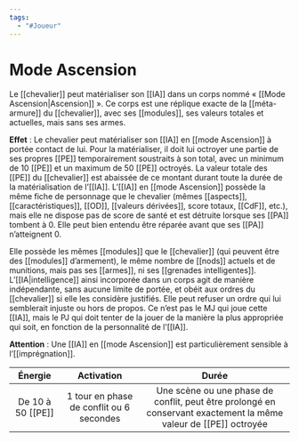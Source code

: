 ```yaml
---
tags:
  - "#Joueur"
---
```

# Mode Ascension

Le [[chevalier]] peut matérialiser son [[IA]] dans un corps nommé « [[Mode Ascension|Ascension]] ». Ce corps est une réplique exacte de la [[méta-armure]] du [[chevalier]], avec ses [[modules]], ses valeurs totales et actuelles, mais sans ses armes.

**Effet** : Le chevalier peut matérialiser son [[IA]] en [[mode Ascension]] à portée contact de lui. Pour la matérialiser, il doit lui octroyer une partie de ses propres [[PE]] temporairement soustraits à son total, avec un minimum de 10 [[PE]] et un maximum de 50 [[PE]] octroyés. La valeur totale des [[PE]] du [[chevalier]] est abaissée de ce montant durant toute la durée de la matérialisation de l’[[IA]]. L’[[IA]] en [[mode Ascension]] possède la même fiche de personnage que le chevalier (mêmes [[aspects]], [[caractéristiques]], [[OD]], [[valeurs dérivées]], score totaux, [[CdF]], etc.), mais elle ne dispose pas de score de santé et est détruite lorsque ses [[PA]] tombent à 0. Elle peut bien entendu être réparée avant que ses [[PA]] n’atteignent 0.

Elle possède les mêmes [[modules]] que le [[chevalier]] (qui peuvent être des [[modules]] d’armement), le même nombre de [[nods]] actuels et de munitions, mais pas ses [[armes]], ni ses [[grenades intelligentes]]. L’[[IA|intelligence]] ainsi incorporée dans un corps agit de manière indépendante, sans aucune limite de portée, et obéit aux ordres du [[chevalier]] si elle les considère justifiés. Elle peut refuser un ordre qui lui semblerait injuste ou hors de propos. Ce n’est pas le MJ qui joue cette [[IA]], mais le PJ qui doit tenter de la jouer de la manière la plus appropriée qui soit, en fonction de la personnalité de l’[[IA]].

**Attention** : Une [[IA]] en [[mode Ascension]] est particulièrement sensible à l’[[imprégnation]].

|      Énergie      |                Activation                |                                                      Durée                                                       |
| :---------------: | :--------------------------------------: | :--------------------------------------------------------------------------------------------------------------: |
| De 10 à 50 [[PE]] | 1 tour en phase de conflit ou 6 secondes | Une scène ou une phase de conflit, peut être prolongé en conservant exactement la même valeur de [[PE]] octroyée |
